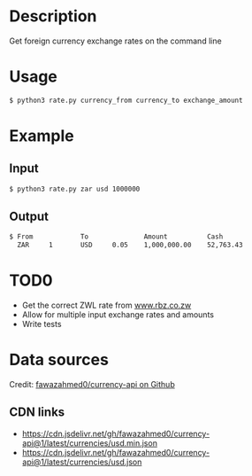 # Description  
Get foreign currency exchange rates on the command line

# Usage   
```bash
$ python3 rate.py currency_from currency_to exchange_amount
```

# Example
## Input
``` bash
$ python3 rate.py zar usd 1000000
```
## Output
```bash
$ From            To              Amount          Cash  
  ZAR     1       USD     0.05    1,000,000.00    52,763.43
```
# TOD0 
- Get the correct ZWL rate from www.rbz.co.zw  
- Allow for multiple input exchange rates and amounts  
- Write tests

# Data sources
Credit: [fawazahmed0/currency-api on Github](https://github.com/fawazahmed0/currency-api)

## CDN links
- <https://cdn.jsdelivr.net/gh/fawazahmed0/currency-api@1/latest/currencies/usd.min.json>  
- <https://cdn.jsdelivr.net/gh/fawazahmed0/currency-api@1/latest/currencies/usd.json>
